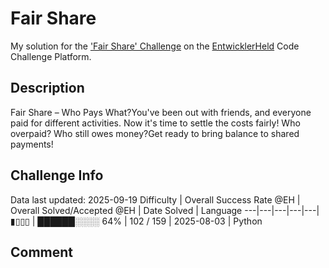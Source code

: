 # Fair Share

My solution for the ['Fair Share' Challenge](https://platform.entwicklerheld.de/challenge/fair-share?technology=Python) on the [EntwicklerHeld](https://platform.entwicklerheld.de/) Code Challenge Platform.

## Description
Fair Share – Who Pays What?You've been out with friends, and everyone paid for different activities. Now it's time to settle the costs fairly! Who overpaid? Who still owes money?Get ready to bring balance to shared payments!

## Challenge Info
Data last updated: 2025-09-19
Difficulty | Overall Success Rate @EH | Overall Solved/Accepted @EH | Date Solved | Language
---|---|---|---|---|
▮▯▯▯ | ██████░░░░ 64% | 102 / 159 | 2025-08-03 | Python

## Comment
